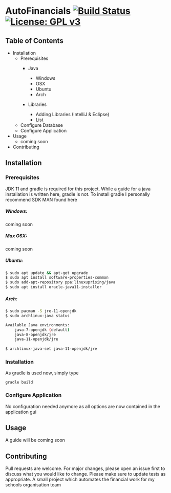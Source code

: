 # AutoFinancials [![Build Status](https://travis-ci.com/TriedAngle/AutoFinancials.svg?branch=master)](https://travis-ci.com/TriedAngle/AutoFinancials)  [![License: GPL v3](https://img.shields.io/badge/License-GPLv3-blue.svg)](https://www.gnu.org/licenses/gpl-3.0)

## Table of Contents

- Installation
    - Prerequisites
        - Java
            - Windows
            - OSX
            - Ubuntu
            - Arch
            
        - Libraries
            - Adding Libraries (IntelliJ & Eclipse)
            - List
    - Configure Database
    - Configure Application
- Usage
    - coming soon
- Contributing

## Installation

### Prerequisites
JDK 11 and gradle is required for this project.
While a guide for a java installation is written here, gradle is not.
To install gradle I personally recommend SDK MAN found here

##### Windows:
coming soon

##### Max OSX:
coming soon

##### Ubuntu:
```bash
$ sudo apt update && apt-get upgrade
$ sudo apt install software-properties-common
$ sudo add-apt-repository ppa:linuxuprising/java
$ sudo apt install oracle-java11-installer
```

##### Arch:
```bash
$ sudo pacman -S jre-11-openjdk
$ sudo archlinux-java status

Available Java environments:
    java-7-openjdk (default)
    java-8-openjdk/jre
    java-11-openjdk/jre
    
$ archlinux-java-set java-11-openjdk/jre
```
### Installation

As gradle is used now, simply type 
```
gradle build
```
### Configure Application

No configuration needed anymore as all options are now contained in the application gui

## Usage
A guide will be coming soon

## Contributing
Pull requests are welcome. For major changes, please open an issue first to discuss what you would like to change.
Please make sure to update tests as appropriate.
A small project which automates the financial work for my schools organisation team
